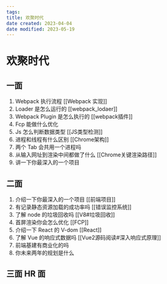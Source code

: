 ```yaml
---
tags:
title: 欢聚时代
date created: 2023-04-04
date modified: 2023-05-19
---
```


# 欢聚时代

## 一面

1. Webpack 执行流程 [[Webpack 实现]]
2. Loader 是怎么运行的 [[webpack_lodaer]]
3. Webpack Plugin 是怎么执行的 [[webpack插件]]
4. Fcp 能做什么优化
5. Js 怎么判断数据类型 [[JS类型检测]]
6. 进程和线程有什么区别 [[Chrome架构]]
7. 两个 Tab 会共用一个进程吗
8. 从输入网址到渲染中间都做了什么 [[Chrome关键渲染路径]]
9. 讲一下你最深入的一个项目

## 二面

1. 介绍一下你最深入的一个项目 [[前端项目]]
2. 有记录静态资源加载的成功率吗 [[错误监控系统]]
3. 了解 node 的垃圾回收吗 [[V8#垃圾回收]]
4. 首屏渲染你会怎么优化 [[FCP]]
5. 介绍一下 React 的 V-dom [[React]]
6. 了解 Vue 的响应式数据吗 [[Vue2源码阅读#深入响应式原理]]
7. 前端基建有商业化的吗
8. 你未来两年的规划是什么

## 三面 HR 面
